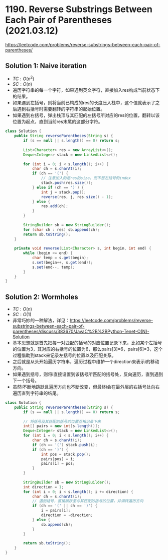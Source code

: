 # 1190. Reverse Substrings Between Each Pair of Parentheses (2021.03.12)

https://leetcode.com/problems/reverse-substrings-between-each-pair-of-parentheses/

## Solution 1: Naive iteration

- $TC:O(n^2)$
- $SC:O(n)$
- 遍历字符串的每一个字符，如果遇到英文字符，直接加入res构成当前状态下的结果。
- 如果遇到左括号，则将当前已构成的res的长度压入栈中，这个值就表示了之后遇到右括号时需要翻转的字符串的起始位置。
- 如果遇到右括号，弹出栈顶与其匹配的左括号所对应的res的位置，翻转以该位置为起点，直到当前res末尾的这部分字符。

```java
class Solution {
    public String reverseParentheses(String s) {
        if (s == null || s.length() == 0) return s;
        
        List<Character> res = new ArrayList<>();
        Deque<Integer> stack = new LinkedList<>();
        
        for (int i = 0; i < s.length(); i++) {
            char ch = s.charAt(i);
            if (ch == '(') {
                // 注意加入的是res的size，而不是左括号的index
                stack.push(res.size());
            } else if (ch == ')') {
                int j = stack.pop();
                reverse(res, j, res.size() - 1);
            } else {
                res.add(ch);
            }
        }
        
        StringBuilder sb = new StringBuilder();
        for (char ch : res) sb.append(ch);
        return sb.toString();
    }
    
    private void reverse(List<Character> s, int begin, int end) {
        while (begin <= end) {
            char temp = s.get(begin);
            s.set(begin++, s.get(end));
            s.set(end--, temp);
        }
    }
}
```

## Solution 2: Wormholes

- $TC:O(n)$
- $SC:O(1)$
- 非常巧妙的一种解法，详见：https://leetcode.com/problems/reverse-substrings-between-each-pair-of-parentheses/discuss/383670/JavaC%2B%2BPython-Tenet-O(N)-Solution
- 基本思想就是首先把每一对匹配的括号的对应位置记录下来，比如某个左括号的位置为3，其对应的右括号的位置为6，那么pairs[3]=6，pairs[6]=3，这个过程借助到stack来记录左括号的位置以及匹配关系。
- 之后就是从头开始遍历字符串，遍历过程中维护一个direction来表示i的移动方向。
- 如果遇到括号，则将i直接设置到该括号所匹配的括号处，反向遍历，直到遇到下一个括号。
- 虽然i不断地跳跃且遍历方向也不断改变，但最终i会在最外层的右括号处向右遍历直到字符串的结尾。

```java
class Solution {
    public String reverseParentheses(String s) {
        if (s == null || s.length() == 0) return s;
        
        // 将括号及其匹配的括号的位置互相记录下来
        int[] pairs = new int[s.length()];
        Deque<Integer> stack = new LinkedList<>();
        for (int i = 0; i < s.length(); i++) {
            char ch = s.charAt(i);
            if (ch == '(') stack.push(i);
            if (ch == ')') {
                int pos = stack.pop();
                pairs[pos] = i;
                pairs[i] = pos;
            }
        }
        
        StringBuilder sb = new StringBuilder();
        int direction = 1;
        for (int i = 0; i < s.length(); i += direction) {
            char ch = s.charAt(i);
            // 遇到括号，直接跳跃至与其匹配的括号的位置，并调转遍历方向
            if (ch == '(' || ch == ')') {
                i = pairs[i];
                direction = -direction;
            } else {
                sb.append(ch);
            }
        }
        
        return sb.toString();
    }
}
```